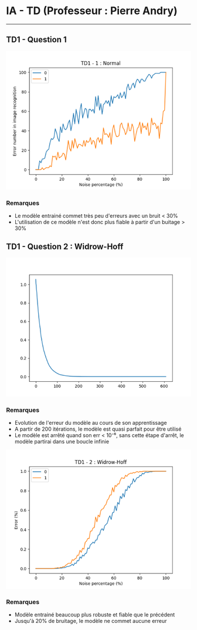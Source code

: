 # IA - TD (Professeur : Pierre Andry)

---

## TD1 - Question 1

<img src="./Part-1/generatedPlots/test.png"/>

### Remarques

- Le modèle entrainé commet très peu d'erreurs avec un bruit < 30%
- L'utilisation de ce modèle n'est donc plus fiable à partir d'un buitage > 30%

## TD1 - Question 2 : Widrow-Hoff

<img src="./Part-2-Widrow-Hoff/generatedPlots/LearningCurve.png"/>

### Remarques

- Evolution de l'erreur du modèle au cours de son apprentissage
- A partir de 200 itérations, le modèle est quasi parfait pour être utilisé
- Le modèle est arrêté quand son err < 10⁻⁶, sans cette étape d'arrêt, le modèle partirai dans une boucle infinie

<img src="./Part-2-Widrow-Hoff/generatedPlots/Widrow-Hoff.png"/>

### Remarques

- Modèle entrainé beaucoup plus robuste et fiable que le précédent
- Jusqu'à 20% de bruitage, le modèle ne commet aucune erreur
